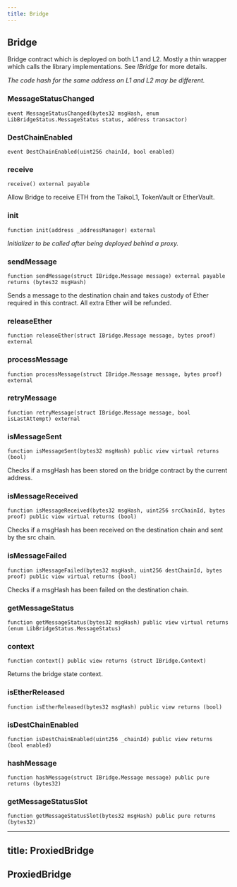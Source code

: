 ```yaml
---
title: Bridge
---
```


## Bridge

Bridge contract which is deployed on both L1 and L2. Mostly a thin wrapper
which calls the library implementations. See _IBridge_ for more details.

_The code hash for the same address on L1 and L2 may be different._

### MessageStatusChanged

```solidity
event MessageStatusChanged(bytes32 msgHash, enum LibBridgeStatus.MessageStatus status, address transactor)
```

### DestChainEnabled

```solidity
event DestChainEnabled(uint256 chainId, bool enabled)
```

### receive

```solidity
receive() external payable
```

Allow Bridge to receive ETH from the TaikoL1, TokenVault or EtherVault.

### init

```solidity
function init(address _addressManager) external
```

_Initializer to be called after being deployed behind a proxy._

### sendMessage

```solidity
function sendMessage(struct IBridge.Message message) external payable returns (bytes32 msgHash)
```

Sends a message to the destination chain and takes custody
of Ether required in this contract. All extra Ether will be refunded.

### releaseEther

```solidity
function releaseEther(struct IBridge.Message message, bytes proof) external
```

### processMessage

```solidity
function processMessage(struct IBridge.Message message, bytes proof) external
```

### retryMessage

```solidity
function retryMessage(struct IBridge.Message message, bool isLastAttempt) external
```

### isMessageSent

```solidity
function isMessageSent(bytes32 msgHash) public view virtual returns (bool)
```

Checks if a msgHash has been stored on the bridge contract by the
current address.

### isMessageReceived

```solidity
function isMessageReceived(bytes32 msgHash, uint256 srcChainId, bytes proof) public view virtual returns (bool)
```

Checks if a msgHash has been received on the destination chain and
sent by the src chain.

### isMessageFailed

```solidity
function isMessageFailed(bytes32 msgHash, uint256 destChainId, bytes proof) public view virtual returns (bool)
```

Checks if a msgHash has been failed on the destination chain.

### getMessageStatus

```solidity
function getMessageStatus(bytes32 msgHash) public view virtual returns (enum LibBridgeStatus.MessageStatus)
```

### context

```solidity
function context() public view returns (struct IBridge.Context)
```

Returns the bridge state context.

### isEtherReleased

```solidity
function isEtherReleased(bytes32 msgHash) public view returns (bool)
```

### isDestChainEnabled

```solidity
function isDestChainEnabled(uint256 _chainId) public view returns (bool enabled)
```

### hashMessage

```solidity
function hashMessage(struct IBridge.Message message) public pure returns (bytes32)
```

### getMessageStatusSlot

```solidity
function getMessageStatusSlot(bytes32 msgHash) public pure returns (bytes32)
```

---

## title: ProxiedBridge

## ProxiedBridge
